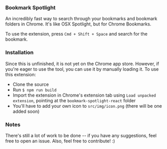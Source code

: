 
### Bookmark Spotlight

An incredibly fast way to search through your bookmarks and bookmark folders in Chrome.  It's like OSX Spotlight, but for Chrome Bookmarks.

To use the extension, press `Cmd + Shift + Space` and search for the bookmark.

### Installation

Since this is unfinished, it is not yet on the Chrome app store.  However, if you're eager to use the tool, you can use it by manually loading it.  To use this extension:
- Clone the source
- Run `$ npm run build`
- Import the extension in Chrome's extension tab using `Load unpacked extension`, pointing at the `bookmark-spotlight-react` folder
- You'll have to add your own icon to `src/img/icon.png` (there will be one added soon)

### Notes

There's still a lot of work to be done -- if you have any suggestions, feel free to open an issue.  Also, feel free to contribute!  :)

